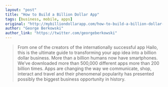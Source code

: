 ```yaml
---
layout: "post"
title: "How to Build a Billion Dollar App"
tags: [business, mobile, apps]
original: "http://mybilliondollarapp.com/how-to-build-a-billion-dollar-app-book/"
author: "George Berkowski"
author_link: "https://twitter.com/georgeberkowski"
---
```


<blockquote>From one of the creators of the internationally successful app Hailo, this is the ultimate guide to transforming your app idea into a billion dollar business. More than a billion humans now have smartphones. We’ve downloaded more than 500,000 different apps more than 200 billion times. Apps are changing the way we communicate, shop, interact and travel and their phenomenal popularity has presented possibly the biggest business opportunity in history.</blockquote>

